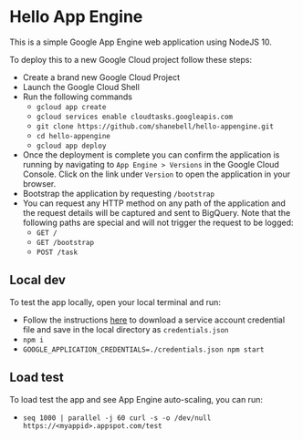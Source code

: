 # Hello App Engine

This is a simple Google App Engine web application using NodeJS 10.

To deploy this to a new Google Cloud project follow these steps:

- Create a brand new Google Cloud Project
- Launch the Google Cloud Shell
- Run the following commands
    - `gcloud app create`
    - `gcloud services enable cloudtasks.googleapis.com`
    - `git clone https://github.com/shanebell/hello-appengine.git`
    - `cd hello-appengine`
    - `gcloud app deploy`
- Once the deployment is complete you can confirm the application is running by navigating to `App Engine > Versions` in the Google Cloud Console. Click on the link under `Version` to open the application in your browser.
- Bootstrap the application by requesting `/bootstrap`
- You can request any HTTP method on any path of the application and the request details will be captured and sent to BigQuery. Note that the following paths are special and will not trigger the request to be logged:
    - `GET /`
    - `GET /bootstrap`
    - `POST /task`

## Local dev
To test the app locally, open your local terminal and run:
- Follow the instructions [here](https://cloud.google.com/docs/authentication/getting-started) to download a service account credential file and save in the local directory as `credentials.json` 
- `npm i`
- `GOOGLE_APPLICATION_CREDENTIALS=./credentials.json npm start`

## Load test
To load test the app and see App Engine auto-scaling, you can run: 
- `seq 1000 | parallel -j 60 curl -s -o /dev/null https://<myappid>.appspot.com/test`